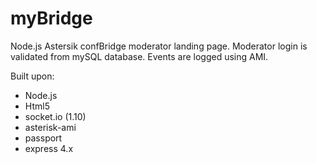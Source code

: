 myBridge
========

Node.js Astersik confBridge moderator landing page.  Moderator login is validated from mySQL database.  Events are logged using AMI.

Built upon:
- Node.js
- Html5
- socket.io (1.10)
- asterisk-ami
- passport
- express 4.x

